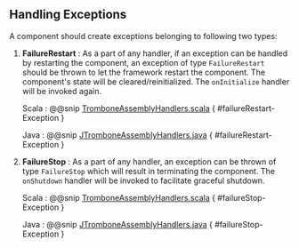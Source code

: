 ## Handling Exceptions

A component should create exceptions belonging to following two types:

1. **FailureRestart** : As a part of any handler, if an exception can be handled by restarting the component, an exception of type `FailureRestart` should be 
    thrown to let the framework restart the component. The component's state will be cleared/reinitialized. The `onInitialize` handler will be invoked again.
    
    Scala
    :   @@snip [TromboneAssemblyHandlers.scala](../../../../csw-vslice/src/main/scala/csw/trombone/assembly/TromboneAssemblyHandlers.scala) { #failureRestart-Exception }
        
    Java
    :   @@snip [JTromboneAssemblyHandlers.java](../../../../csw-vslice/src/main/java/csw/trombone/assembly/JTromboneAssemblyHandlers.java) { #failureRestart-Exception }
        
2. **FailureStop** : As a part of any handler, an exception can be thrown of type `FailureStop` which will result in terminating the component. The `onShutdown` 
    handler will be invoked to facilitate graceful shutdown.
    
    Scala
    :   @@snip [TromboneAssemblyHandlers.scala](../../../../csw-vslice/src/main/scala/csw/trombone/assembly/TromboneAssemblyHandlers.scala) { #failureStop-Exception }
    
    Java
    :   @@snip [JTromboneAssemblyHandlers.java](../../../../csw-vslice/src/main/java/csw/trombone/assembly/JTromboneAssemblyHandlers.java) { #failureStop-Exception }
